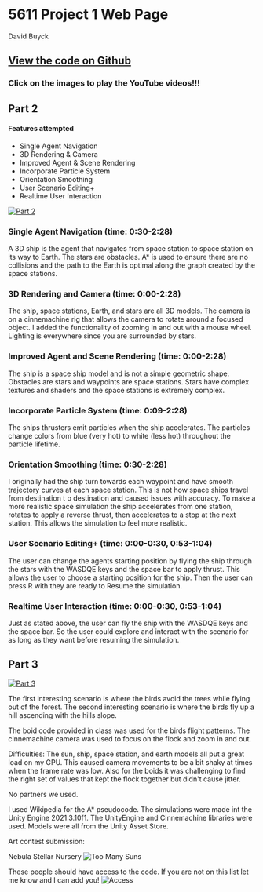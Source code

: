 # 5611 Project 1 Web Page

David Buyck

## [View the code on Github](https://github.com/davidbuyck/5611Project1Code.git)

### Click on the images to play the YouTube videos!!!

## Part 2

#### Features attempted

- Single Agent Navigation
- 3D Rendering & Camera
- Improved Agent & Scene Rendering
- Incorporate  Particle System
- Orientation Smoothing
- User Scenario Editing+
- Realtime User Interaction

[![Part 2](https://img.youtube.com/vi/iGEM7R6mYZI/0.jpg)](https://www.youtube.com/watch?v=iGEM7R6mYZI)

### Single Agent Navigation (time: 0:30-2:28)
A 3D ship is the agent that navigates from space station to space station on its way to Earth. The stars are obstacles. A* is used to ensure there are no collisions and the path to the Earth is optimal along the graph created by the space stations.

### 3D Rendering and Camera (time: 0:00-2:28)
The ship, space stations, Earth, and stars are all 3D models. The camera is on a cinnemachine rig that allows the camera to rotate around a focused object. I added the functionality of zooming in and out with a mouse wheel. Lighting is everywhere since you are surrounded by stars. 

### Improved Agent and Scene Rendering (time: 0:00-2:28)
The ship is a space ship model and is not a simple geometric shape. Obstacles are stars and waypoints are space stations. Stars have complex textures and shaders and the space stations is extremely complex.

### Incorporate Particle System (time: 0:09-2:28)
The ships thrusters emit particles when the ship accelerates. The particles change colors from blue (very hot) to white (less hot) throughout the particle lifetime. 


### Orientation Smoothing (time: 0:30-2:28)
I originally had the ship turn towards each waypoint and have smooth trajectory curves at each space station. This is not how space ships travel from destination t o destination and caused issues with accuracy. To make a more realistic space simulation the ship accelerates from one station, rotates to apply a reverse thrust, then accelerates to a stop at the next station. This allows the simulation to feel more realistic. 

### User Scenario Editing+ (time: 0:00-0:30, 0:53-1:04)
The user can change the agents starting position by flying the ship through the stars with the WASDQE keys and the space bar to apply thrust. This allows the user to choose a starting position for the ship. Then the user can press R with they are ready to Resume the simulation.

### Realtime User Interaction (time: 0:00-0:30, 0:53-1:04)
Just as stated above, the user can fly the ship with the WASDQE keys and the space bar. So the user could explore and interact with the scenario for as long as they want before resuming the simulation.

## Part 3

[![Part 3](https://img.youtube.com/vi/6wyiY0b3XRw/0.jpg)](https://www.youtube.com/watch?v=6wyiY0b3XRw)

The first interesting scenario is where the birds avoid the trees while flying out of the forest. The second interesting scenario is where the birds fly up a hill ascending with the hills slope. 

The boid code provided in class was used for the birds flight patterns. The cinnemachine camera was used to focus on the flock and zoom in and out. 

Difficulties:
The sun, ship, space station, and earth models all put a great load on my GPU. This caused camera movements to be a bit shaky at times when the frame rate was low. Also for the boids it was challenging to find the right set of values that kept the flock together but didn't cause jitter.

No partners we used. 

I used Wikipedia for the A* pseudocode. The simulations were made int the Unity Engine 2021.3.10f1. The UnityEngine and Cinnemachine libraries were used. Models were all from the Unity Asset Store.

Art contest submission:

Nebula Stellar Nursery
![Too Many Suns](https://user-images.githubusercontent.com/47149695/193377270-f60c7fd3-dfcb-4006-9eb6-075790cd1a80.png)

These people should have access to the code. If you are not on this list let me know and I can add you!
![Access](https://user-images.githubusercontent.com/47149695/193378580-725bfc60-68fe-4330-bdb8-afa4fae86e5e.png)
